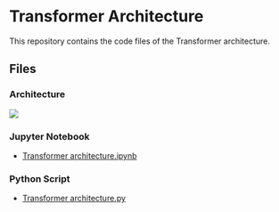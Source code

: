 # Transformer Architecture

This repository contains the code files of the Transformer architecture.

## Files

### Architecture

<a href="#"><img src="[https://img.shields.io/github/actions/workflow/status/milesial/PyTorch-UNet/main.yml?logo=github&style=for-the-badge](https://www.google.com/url?sa=i&url=https%3A%2F%2Fmachinelearningmastery.com%2Fthe-transformer-model%2F&psig=AOvVaw2GGSG2ZXLU3sKJUQupIwyG&ust=1704346557522000&source=images&cd=vfe&ved=0CBIQjRxqFwoTCPD05Oq_wIMDFQAAAAAdAAAAABAE)https://www.google.com/url?sa=i&url=https%3A%2F%2Fmachinelearningmastery.com%2Fthe-transformer-model%2F&psig=AOvVaw2GGSG2ZXLU3sKJUQupIwyG&ust=1704346557522000&source=images&cd=vfe&ved=0CBIQjRxqFwoTCPD05Oq_wIMDFQAAAAAdAAAAABAE" /></a>

### Jupyter Notebook
- [Transformer architecture.ipynb](Transformer%20architecture.ipynb)

### Python Script
- [Transformer architecture.py](Transformer%20architecture.py)


